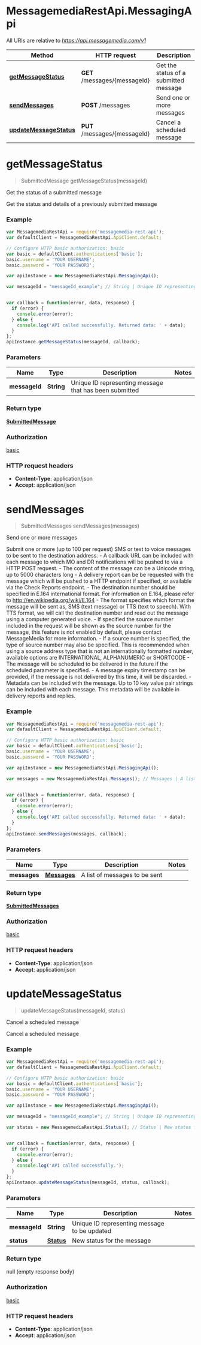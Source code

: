 # MessagemediaRestApi.MessagingApi

All URIs are relative to *https://api.messagemedia.com/v1*

Method | HTTP request | Description
------------- | ------------- | -------------
[**getMessageStatus**](MessagingApi.md#getMessageStatus) | **GET** /messages/{messageId} | Get the status of a submitted message
[**sendMessages**](MessagingApi.md#sendMessages) | **POST** /messages | Send one or more messages
[**updateMessageStatus**](MessagingApi.md#updateMessageStatus) | **PUT** /messages/{messageId} | Cancel a scheduled message


<a name="getMessageStatus"></a>
# **getMessageStatus**
> SubmittedMessage getMessageStatus(messageId)

Get the status of a submitted message

Get the status and details of a previously submitted message

### Example
```javascript
var MessagemediaRestApi = require('messagemedia-rest-api');
var defaultClient = MessagemediaRestApi.ApiClient.default;

// Configure HTTP basic authorization: basic
var basic = defaultClient.authentications['basic'];
basic.username = 'YOUR USERNAME';
basic.password = 'YOUR PASSWORD';

var apiInstance = new MessagemediaRestApi.MessagingApi();

var messageId = "messageId_example"; // String | Unique ID representing message that has been submitted


var callback = function(error, data, response) {
  if (error) {
    console.error(error);
  } else {
    console.log('API called successfully. Returned data: ' + data);
  }
};
apiInstance.getMessageStatus(messageId, callback);
```

### Parameters

Name | Type | Description  | Notes
------------- | ------------- | ------------- | -------------
 **messageId** | **String**| Unique ID representing message that has been submitted | 

### Return type

[**SubmittedMessage**](SubmittedMessage.md)

### Authorization

[basic](../README.md#basic)

### HTTP request headers

 - **Content-Type**: application/json
 - **Accept**: application/json

<a name="sendMessages"></a>
# **sendMessages**
> SubmittedMessages sendMessages(messages)

Send one or more messages

Submit one or more (up to 100 per request) SMS or text to voice messages to be sent to the destination address. - A callback URL can be included with each message to which MO and DR notifications will be pushed to via a HTTP POST request. - The content of the message can be a Unicode string, up to 5000 characters long - A delivery report can be be requested with the message which will be pushed to a HTTP endpoint if specified, or available via the Check Reports endpoint. - The destination number should be specified in E.164 international format. For information on E.164, please refer to http://en.wikipedia.org/wiki/E.164 - The format specifies which format the message will be sent as, SMS (text message) or TTS (text to speech). With TTS format, we will call the destination number and read out the message using a computer generated voice. - If specified the source number included in the request will be shown as the source number for the message, this feature is not enabled by default, please contact MessageMedia for more information. - If a source number is specified, the type of source number may also be specified. This is recommended when using a source address type that is not an internationally formatted number, available options are INTERNATIONAL, ALPHANUMERIC or SHORTCODE - The message will be scheduled to be delivered in the future if the scheduled parameter is specified. - A message expiry timestamp can be provided, if the message is not delivered by this time, it will be discarded. - Metadata can be included with the message. Up to 10 key value pair strings can be included with each message. This metadata will be available in delivery reports and replies.

### Example
```javascript
var MessagemediaRestApi = require('messagemedia-rest-api');
var defaultClient = MessagemediaRestApi.ApiClient.default;

// Configure HTTP basic authorization: basic
var basic = defaultClient.authentications['basic'];
basic.username = 'YOUR USERNAME';
basic.password = 'YOUR PASSWORD';

var apiInstance = new MessagemediaRestApi.MessagingApi();

var messages = new MessagemediaRestApi.Messages(); // Messages | A list of messages to be sent


var callback = function(error, data, response) {
  if (error) {
    console.error(error);
  } else {
    console.log('API called successfully. Returned data: ' + data);
  }
};
apiInstance.sendMessages(messages, callback);
```

### Parameters

Name | Type | Description  | Notes
------------- | ------------- | ------------- | -------------
 **messages** | [**Messages**](Messages.md)| A list of messages to be sent | 

### Return type

[**SubmittedMessages**](SubmittedMessages.md)

### Authorization

[basic](../README.md#basic)

### HTTP request headers

 - **Content-Type**: application/json
 - **Accept**: application/json

<a name="updateMessageStatus"></a>
# **updateMessageStatus**
> updateMessageStatus(messageId, status)

Cancel a scheduled message

Cancel a scheduled message

### Example
```javascript
var MessagemediaRestApi = require('messagemedia-rest-api');
var defaultClient = MessagemediaRestApi.ApiClient.default;

// Configure HTTP basic authorization: basic
var basic = defaultClient.authentications['basic'];
basic.username = 'YOUR USERNAME';
basic.password = 'YOUR PASSWORD';

var apiInstance = new MessagemediaRestApi.MessagingApi();

var messageId = "messageId_example"; // String | Unique ID representing message to be updated

var status = new MessagemediaRestApi.Status(); // Status | New status for the message


var callback = function(error, data, response) {
  if (error) {
    console.error(error);
  } else {
    console.log('API called successfully.');
  }
};
apiInstance.updateMessageStatus(messageId, status, callback);
```

### Parameters

Name | Type | Description  | Notes
------------- | ------------- | ------------- | -------------
 **messageId** | **String**| Unique ID representing message to be updated | 
 **status** | [**Status**](Status.md)| New status for the message | 

### Return type

null (empty response body)

### Authorization

[basic](../README.md#basic)

### HTTP request headers

 - **Content-Type**: application/json
 - **Accept**: application/json

